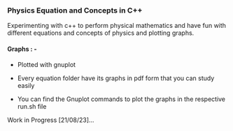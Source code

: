 ### Physics Equation and Concepts in C++

Experimenting with c++ to perform physical mathematics and have fun with different equations and concepts of physics and plotting graphs.  

#### Graphs : -

* Plotted with gnuplot

* Every equation folder have its graphs in pdf form that you can study easily

* You can find the Gnuplot commands to plot the graphs in the respective run.sh file

Work in Progress \[21/08/23\]...
